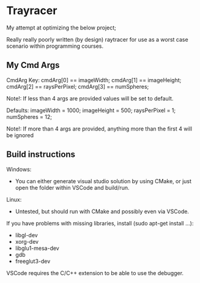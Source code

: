 # Trayracer

My attempt at optimizing the below project;

Really really poorly written (by design) raytracer for use as a worst case scenario within programming courses.


## My Cmd Args

CmdArg Key:
	cmdArg[0] == imageWidth;
	cmdArg[1] == imageHeight;
	cmdArg[2] == raysPerPixel;
	cmdArg[3] == numSpheres;

Note!: If less than 4 args are provided values will be set to default.

Defaults:
		imageWidth = 1000;
		imageHeight = 500;
		raysPerPixel = 1;
		numSpheres = 12;

Note!: If more than 4 args are provided, anything more than the first 4 will be ignored


## Build instructions

Windows:

* You can either generate visual studio solution by using CMake, or just open the folder within VSCode and build/run.

Linux:

* Untested, but should run with CMake and possibly even via VSCode.

If you have problems with missing libraries, install (sudo apt-get install ...):
* libgl-dev
* xorg-dev
* libglu1-mesa-dev
* gdb
* freeglut3-dev

VSCode requires the C/C++ extension to be able to use the debugger.
